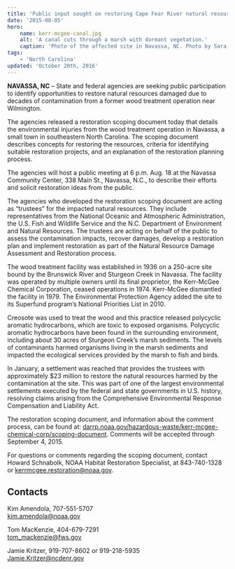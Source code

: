 ```yaml
---
title: 'Public input sought on restoring Cape Fear River natural resources near Wilmington'
date: '2015-08-05'
hero:
    name: kerr-mcgee-canal.jpg
    alt: 'A canal cuts through a marsh with dormant vegetation.'
    caption: 'Photo of the affected site in Navassa, NC. Photo by Sara Ward, USFWS.'
tags:
    - 'North Carolina'
updated: 'October 20th, 2016'
---
```


**NAVASSA, NC** – State and federal agencies are seeking public participation to identify opportunities to restore natural resources damaged due to decades of contamination from a former wood treatment operation near Wilmington.

The agencies released a restoration scoping document today that details the environmental injuries from the wood treatment operation in Navassa, a small town in southeastern North Carolina. The scoping document describes concepts for restoring the resources, criteria for identifying suitable restoration projects, and an explanation of the restoration planning process.

The agencies will host a public meeting at 6 p.m. Aug. 18 at the Navassa Community Center, 338 Main St., Navassa, N.C., to describe their efforts and solicit restoration ideas from the public.

The agencies who developed the restoration scoping document are acting as “trustees” for the impacted natural resources. They include representatives from the National Oceanic and Atmospheric Administration, the U.S. Fish and Wildlife Service and the N.C. Department of Environment and Natural Resources. The trustees are acting on behalf of the public to assess the contamination impacts, recover damages, develop a restoration plan and implement restoration as part of the Natural Resource Damage Assessment and Restoration process.

The wood treatment facility was established in 1936 on a 250-acre site bound by the Brunswick River and Sturgeon Creek in Navassa. The facility was operated by multiple owners until its final proprietor, the Kerr-McGee Chemical Corporation, ceased operations in 1974\. Kerr-McGee dismantled the facility in 1979\. The Environmental Protection Agency added the site to its Superfund program’s National Priorities List in 2010.

Creosote was used to treat the wood and this practice released polycyclic aromatic hydrocarbons, which are toxic to exposed organisms. Polycyclic aromatic hydrocarbons have been found in the surrounding environment, including about 30 acres of Sturgeon Creek’s marsh sediments. The levels of contaminants harmed organisms living in the marsh sediments and impacted the ecological services provided by the marsh to fish and birds.

In January, a settlement was reached that provides the trustees with approximately $23 million to restore the natural resources harmed by the contamination at the site. This was part of one of the largest environmental settlements executed by the federal and state governments in U.S. history, resolving claims arising from the Comprehensive Environmental Response Compensation and Liability Act.

The restoration scoping document, and information about the comment process, can be found at: [darrp.noaa.gov/hazardous-waste/kerr-mcgee-chemical-corp/scoping-document](http://darrp.noaa.gov/hazardous-waste/kerr-mcgee-chemical-corp/scoping-document). Comments will be accepted through September 4, 2015.

For questions or comments regarding the scoping document, contact Howard Schnabolk, NOAA Habitat Restoration Specialist, at 843-740-1328 or kerrmcgee.restoration@noaa.gov.

## Contacts

Kim Amendola, 707-551-5707  
kim.amendola@noaa.gov

Tom MacKenzie, 404-679-7291  
tom_mackenzie@fws.gov

Jamie Kritzer, 919-707-8602 or 919-218-5935  
Jamie.Kritzer@ncdenr.gov

